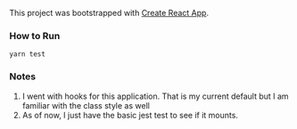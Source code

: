 This project was bootstrapped with [Create React App](https://github.com/facebook/create-react-app).

### How to Run
```yarn test```

### Notes

1. I went with hooks for this application. That is my current default but I am familiar with the class style as well
2. As of now, I just have the basic jest test to see if it mounts.
